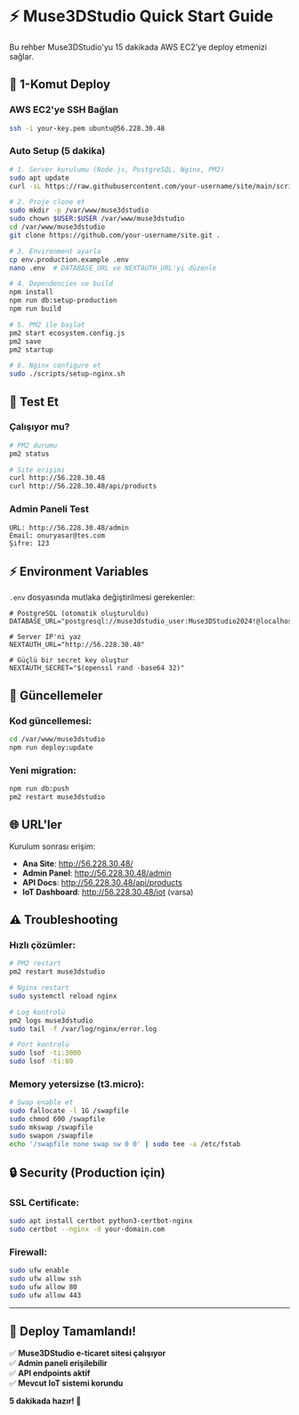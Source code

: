 # ⚡ Muse3DStudio Quick Start Guide

Bu rehber Muse3DStudio'yu 15 dakikada AWS EC2'ye deploy etmenizi sağlar.

## 🚀 1-Komut Deploy

### AWS EC2'ye SSH Bağlan
```bash
ssh -i your-key.pem ubuntu@56.228.30.48
```

### Auto Setup (5 dakika)
```bash
# 1. Server kurulumu (Node.js, PostgreSQL, Nginx, PM2)
sudo apt update
curl -sL https://raw.githubusercontent.com/your-username/site/main/scripts/setup-server.sh | sudo bash

# 2. Proje clone et
sudo mkdir -p /var/www/muse3dstudio
sudo chown $USER:$USER /var/www/muse3dstudio
cd /var/www/muse3dstudio
git clone https://github.com/your-username/site.git .

# 3. Environment ayarla
cp env.production.example .env
nano .env  # DATABASE_URL ve NEXTAUTH_URL'yi düzenle

# 4. Dependencies ve build
npm install
npm run db:setup-production
npm run build

# 5. PM2 ile başlat
pm2 start ecosystem.config.js
pm2 save
pm2 startup

# 6. Nginx configure et
sudo ./scripts/setup-nginx.sh
```

## 🎯 Test Et

### Çalışıyor mu?
```bash
# PM2 durumu
pm2 status

# Site erişimi
curl http://56.228.30.48
curl http://56.228.30.48/api/products
```

### Admin Paneli Test
```
URL: http://56.228.30.48/admin
Email: onuryasar@tes.com
Şifre: 123
```

## ⚡ Environment Variables

`.env` dosyasında mutlaka değiştirilmesi gerekenler:

```env
# PostgreSQL (otomatik oluşturuldu)
DATABASE_URL="postgresql://muse3dstudio_user:Muse3DStudio2024!@localhost:5432/muse3dstudio"

# Server IP'ni yaz
NEXTAUTH_URL="http://56.228.30.48"

# Güçlü bir secret key oluştur
NEXTAUTH_SECRET="$(openssl rand -base64 32)"
```

## 🔄 Güncellemeler

### Kod güncellemesi:
```bash
cd /var/www/muse3dstudio
npm run deploy:update
```

### Yeni migration:
```bash
npm run db:push
pm2 restart muse3dstudio
```

## 🌐 URL'ler

Kurulum sonrası erişim:

- **Ana Site**: http://56.228.30.48/
- **Admin Panel**: http://56.228.30.48/admin  
- **API Docs**: http://56.228.30.48/api/products
- **IoT Dashboard**: http://56.228.30.48/iot (varsa)

## ⚠️ Troubleshooting

### Hızlı çözümler:

```bash
# PM2 restart
pm2 restart muse3dstudio

# Nginx restart  
sudo systemctl reload nginx

# Log kontrolü
pm2 logs muse3dstudio
sudo tail -f /var/log/nginx/error.log

# Port kontrolü
sudo lsof -ti:3000
sudo lsof -ti:80
```

### Memory yetersizse (t3.micro):
```bash
# Swap enable et
sudo fallocate -l 1G /swapfile
sudo chmod 600 /swapfile
sudo mkswap /swapfile  
sudo swapon /swapfile
echo '/swapfile none swap sw 0 0' | sudo tee -a /etc/fstab
```

## 🔒 Security (Production için)

### SSL Certificate:
```bash
sudo apt install certbot python3-certbot-nginx
sudo certbot --nginx -d your-domain.com
```

### Firewall:
```bash
sudo ufw enable
sudo ufw allow ssh
sudo ufw allow 80
sudo ufw allow 443
```

---

## 🎉 Deploy Tamamlandı!

✅ **Muse3DStudio e-ticaret sitesi çalışıyor**  
✅ **Admin paneli erişilebilir**  
✅ **API endpoints aktif**  
✅ **Mevcut IoT sistemi korundu**  

**5 dakikada hazır! 🚀** 